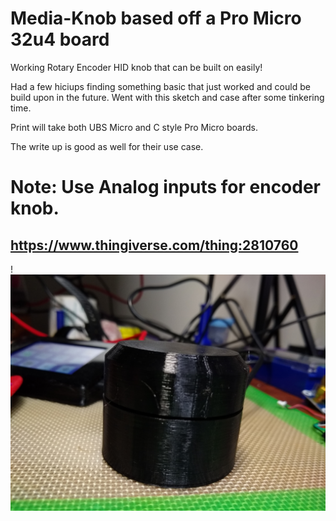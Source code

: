 # Media-Knob based off a Pro Micro 32u4 board
Working Rotary Encoder HID knob that can be built on easily! 

Had a few hiciups finding something basic that just worked and could be build upon in the future. Went with this sketch and case after some tinkering time.


Print will take both UBS Micro and C style Pro Micro boards. 

The write up is good as well for their use case.

# Note: Use Analog inputs for encoder knob.

## https://www.thingiverse.com/thing:2810760


!![Screenshot](IMG_20221025_180210583.jpg)

